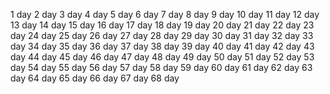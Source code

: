 1 day
2 day
3 day
4 day
5 day
6 day
7 day
8 day
9 day
10 day
11 day
12 day
13 day
14 day
15 day
16 day
17 day
18 day
19 day
20 day
21 day
22 day
23 day
24 day
25 day
26 day
27 day
28 day
29 day
30 day
31 day
32 day
33 day
34 day
35 day
36 day
37 day
38 day
39 day
40 day
41 day
42 day
43 day
44 day
45 day
46 day
47 day
48 day
49 day
50 day
51 day
52 day
53 day
54 day
55 day
56 day
57 day
58 day
59 day
60 day
61 day
62 day
63 day
64 day
65 day
66 day
67 day
68 day

